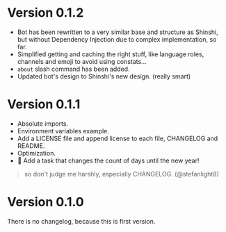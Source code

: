 # Version 0.1.2
+ Bot has been rewritten to a very similar base and structure as Shinshi, but without Dependency Injection due to complex implementation, so far.
+ Simplified getting and caching the right stuff, like language roles, channels and emoji to avoid using constats...
+ `about` slash command has been added.
+ Updated bot's design to Shinshi's new design. (really smart)

# Version 0.1.1
+ Absolute imports.
+ Environment variables example.
+ Add a LICENSE file and append license to each file, CHANGELOG and README.
+ Optimization.
+ 🎄 Add a task that changes the count of days until the new year! 
> so don't judge me harshly, especially CHANGELOG. (@stefanlight8)

# Version 0.1.0
There is no changelog, because this is first version.